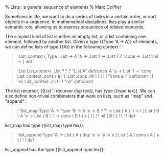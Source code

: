 % Lists : a general sequence of elements
% Marc Coiffier

Sometimes in life, we want to do a series of tasks in a certain order,
or sort objects in a sequence. In mathematical disciplines, lists play
a similar semantic role, allowing us to express sequences of related
elements.

The simplest kind of list is either an empty list, or a list
containing one element, followed by another list. Given a type {{Type
'A -> A}} of elements, we can define lists of type {{A}} in
the following context :

> 'List_context {
>   Type '.List ->
>   A 'a -> .List 'l -> .List ? ? '.cons ->
>   .List '.nil -> } def

> 'List List_context .List ? ? ? "List A" defconstr
> A 'a -> List 'l -> 'cons List_context .cons ( a l ( .List .cons .nil ) ) ! ! ! "cons a l" defconstr ! !
> 'nil List_context .nil ! ! ! "nil" defconstr

The list recursor, {{List 'l recursor dup tex}}, has type {{type
tex}}. We can also define non-trivial combinators that work on lists,
such as "map" and "append" :

> !
> 'list_map Type 'A -> Type 'B -> A 'x -> B ? 'f -> List ( A ) 'l ->
>    l (
>      List ( B ) 
>      A 'x -> List ( B ) 'l -> cons ( B f ( x ) l ) ! !
>      nil ( B )
>    ) ! ! ! ! def

list_map has type {{list_map type tex}}.

> 'list_append Type 'A -> List ( A ) dup 'x -> 'y -> x (
>    List ( A )
>    cons ( A )
>    y ) ! ! ! def

list_append has the type {{list_append type tex}}.
